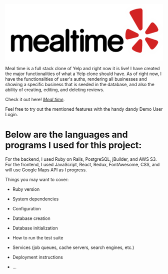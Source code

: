 ![MTIME](https://github.com/lijasontse/Mealtime/blob/main/app/assets/images/mtlogo1.png)

Meal time is a full stack clone of Yelp and right now it is live! I have created the major functionalities of what a Yelp clone should have. As of right now, I have the functionalities of user's auths, rendering all businesses and showing a specific business that is seeded in the database, and also the ability of creating, editing, and deleting reviews. 

Check it out here! [_Meal time_](https://meal-time-jason.herokuapp.com/#/). 

Feel free to try out the mentioned features with the handy dandy Demo User Login.

# Below are the languages and programs I used for this project: 
For the backend, I used Ruby on Rails, PostgreSQL, jBuilder, and AWS S3.\
For the frontend, I used JavaScript, React, Redux, FontAwesome, CSS, and will use Google Maps API as I progress. 

Things you may want to cover:

* Ruby version

* System dependencies

* Configuration

* Database creation

* Database initialization

* How to run the test suite

* Services (job queues, cache servers, search engines, etc.)

* Deployment instructions

* ...

